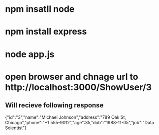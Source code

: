 # npm insatll node
<!--  -->
# npm install express

<!-- run the application on port 3000 -->
# node app.js

# open browser and chnage url to http://localhost:3000/ShowUser/3

## Will recieve following response 
 {"id":"3","name":"Michael Johnson","address":"789 Oak St, Chicago","phone":"+1 555-9012","age":35,"dob":"1988-11-05","job":"Data Scientist"} 